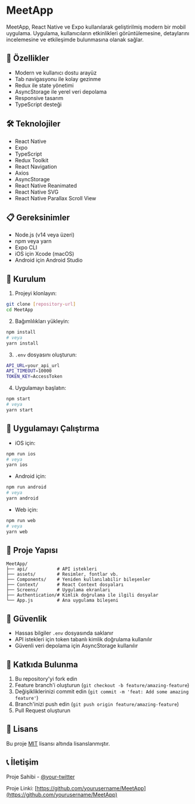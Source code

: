 # MeetApp

MeetApp, React Native ve Expo kullanılarak geliştirilmiş modern bir mobil uygulama. Uygulama, kullanıcıların etkinlikleri görüntülemesine, detaylarını incelemesine ve etkileşimde bulunmasına olanak sağlar.

## 🚀 Özellikler

- Modern ve kullanıcı dostu arayüz
- Tab navigasyonu ile kolay gezinme
- Redux ile state yönetimi
- AsyncStorage ile yerel veri depolama
- Responsive tasarım
- TypeScript desteği

## 🛠️ Teknolojiler

- React Native
- Expo
- TypeScript
- Redux Toolkit
- React Navigation
- Axios
- AsyncStorage
- React Native Reanimated
- React Native SVG
- React Native Parallax Scroll View

## 📋 Gereksinimler

- Node.js (v14 veya üzeri)
- npm veya yarn
- Expo CLI
- iOS için Xcode (macOS)
- Android için Android Studio

## 🔧 Kurulum

1. Projeyi klonlayın:
```bash
git clone [repository-url]
cd MeetApp
```

2. Bağımlılıkları yükleyin:
```bash
npm install
# veya
yarn install
```

3. `.env` dosyasını oluşturun:
```bash
API_URL=your_api_url
API_TIMEOUT=10000
TOKEN_KEY=AccessToken
```

4. Uygulamayı başlatın:
```bash
npm start
# veya
yarn start
```

## 📱 Uygulamayı Çalıştırma

- iOS için:
```bash
npm run ios
# veya
yarn ios
```

- Android için:
```bash
npm run android
# veya
yarn android
```

- Web için:
```bash
npm run web
# veya
yarn web
```

## 📁 Proje Yapısı

```
MeetApp/
├── api/           # API istekleri
├── assets/        # Resimler, fontlar vb.
├── Components/    # Yeniden kullanılabilir bileşenler
├── Context/       # React Context dosyaları
├── Screens/       # Uygulama ekranları
├── Authentication/# Kimlik doğrulama ile ilgili dosyalar
└── App.js         # Ana uygulama bileşeni
```

## 🔐 Güvenlik

- Hassas bilgiler `.env` dosyasında saklanır
- API istekleri için token tabanlı kimlik doğrulama kullanılır
- Güvenli veri depolama için AsyncStorage kullanılır

## 🤝 Katkıda Bulunma

1. Bu repository'yi fork edin
2. Feature branch'i oluşturun (`git checkout -b feature/amazing-feature`)
3. Değişikliklerinizi commit edin (`git commit -m 'feat: Add some amazing feature'`)
4. Branch'inizi push edin (`git push origin feature/amazing-feature`)
5. Pull Request oluşturun

## 📄 Lisans

Bu proje [MIT](LICENSE) lisansı altında lisanslanmıştır.

## 📞 İletişim

Proje Sahibi - [@your-twitter](https://twitter.com/your-twitter)

Proje Linki: [https://github.com/yourusername/MeetApp](https://github.com/yourusername/MeetApp) 